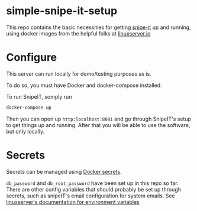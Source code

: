 # simple-snipe-it-setup
This repo contains the basic necessities for getting [snipe-it](https://github.com/snipe/snipe-it) up and running, using docker images from the helpful folks at [linuxserver.io](https://www.linuxserver.io/)

# Configure

This server can run locally for demo/testing purposes as is.

To do so, you must have Docker and docker-compose installed.

To run SnipeIT, somply run

```sh
docker-compose up
```

Then you can open up `http:localhost:8081` and go through SnipeIT's setup to get things up and running. 
After that you will be able to use the software, but only locally.

# Secrets

Secrets can be managed using [Docker secrets](https://docs.docker.com/engine/swarm/secrets/).

`db_password` and `db_root_password` have been set up in this repo so far. There are other config variables that should probably be set up through secrets, such as snipeIT's email configuration for system emails. See [linuxserver's documentation for environment variables](https://hub.docker.com/r/linuxserver/snipe-it#:~:text=arm32v7%2D%3Cversion%20tag%3E-,Application%20Setup,-Access%20the%20webui)
